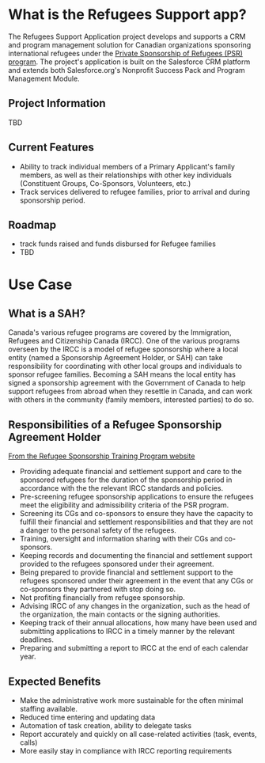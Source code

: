# What is the Refugees Support app? 

The Refugees Support Application project develops and supports a CRM and program management solution for Canadian organizations sponsoring international refugees under the [Private Sponsorship of Refugees (PSR) program](https://www.rstp.ca/en/refugee-sponsorship/the-private-sponsorship-of-refugees-program/). The project's application is built on the Salesforce CRM platform and extends both Salesforce.org's Nonprofit Success Pack and Program Management Module.

## Project Information
TBD

## Current Features
- Ability to track individual members of a Primary Applicant's family members, as well as their relationships with other key individuals (Constituent Groups, Co-Sponsors, Volunteers, etc.)
- Track services delivered to refugee families, prior to arrival and during sponsorship period.

## Roadmap
- track funds raised and funds disbursed for Refugee families
- TBD


# Use Case

## What is a SAH?
Canada's various refugee programs are covered by the Immigration, Refugees and Citizenship Canada (IRCC). One of the various programs overseen by the IRCC is a model of refugee sponsorship where a local entity (named a Sponsorship Agreement Holder, or SAH) can take responsibility for coordinating with other local groups and individuals to sponsor refugee families.  Becoming a SAH means the local entity has signed a sponsorship agreement with the Government of Canada to help support refugees from abroad when they resettle in Canada, and can work with others in the community (family members, interested parties) to do so. 

## Responsibilities of a Refugee Sponsorship Agreement Holder
[From the Refugee Sponsorship Training Program website](https://www.rstp.ca/en/refugee-sponsorship/sponsorship-agreement-holders/) 

- Providing adequate financial and settlement support and care to the sponsored refugees for the duration of the sponsorship period in accordance with the the relevant IRCC standards and policies.
- Pre-screening refugee sponsorship applications to ensure the refugees meet the eligibility and admissibility criteria of the PSR program.
- Screening its CGs and co-sponsors to ensure they have the capacity to fulfill their financial and settlement responsibilities and that they are not a danger to the personal safety of the refugees.
- Training, oversight and information sharing with their CGs and co-sponsors.
- Keeping records and documenting the financial and settlement support provided to the refugees sponsored under their agreement.
- Being prepared to provide financial and settlement support to the refugees sponsored under their agreement in the event that any CGs or co-sponsors they partnered with stop doing so.
- Not profiting financially from refugee sponsorship.
- Advising IRCC of any changes in the organization, such as the head of the organization, the main contacts or the signing authorities.
- Keeping track of their annual allocations, how many have been used and submitting applications to IRCC in a timely manner by the relevant deadlines.
- Preparing and submitting a report to IRCC at the end of each calendar year.

## Expected Benefits
- Make the administrative work more sustainable for the often minimal staffing available.
- Reduced time entering and updating data
- Automation of task creation, ability to delegate tasks
- Report accurately and quickly on all case-related activities (task, events, calls)
- More easily stay in compliance with IRCC reporting requirements
